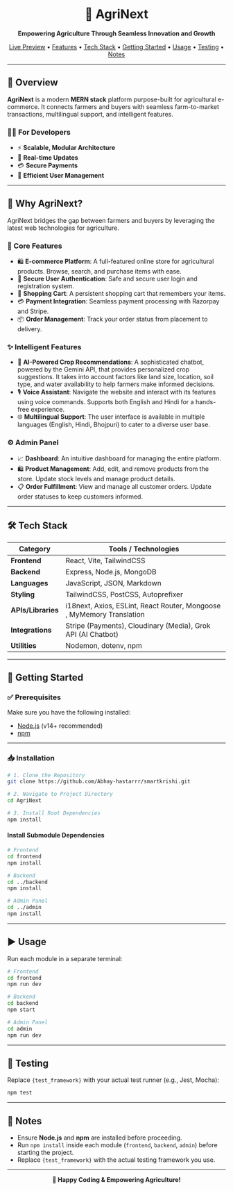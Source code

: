 <!-- Banner Image or Logo (optional, uncomment if you have a logo) -->
<!-- <p align="center">
  <img src="path_to_logo.png" alt="AgriNext Logo" width="200"/>
</p> -->

<h1 align="center">🌱 AgriNext</h1>

<p align="center">
  <b>Empowering Agriculture Through Seamless Innovation and Growth</b>
</p>


<p align="center">
  <a href="https://agrinext-frontend.vercel.app/">Live Preview</a> •
  <a href="#features">Features</a> •
  <a href="#tech-stack">Tech Stack</a> •
  <a href="#getting-started">Getting Started</a> •
  <a href="#usage">Usage</a> •
  <a href="#testing">Testing</a> •
  <a href="#notes">Notes</a>
</p>

---

## 🌟 Overview

**AgriNext** is a modern <b>MERN stack</b> platform purpose-built for agricultural e-commerce. It connects farmers and buyers with seamless farm-to-market transactions, multilingual support, and intelligent features.

### 👨‍💻 For Developers

- ⚡ <b>Scalable, Modular Architecture</b>
- 🔄 <b>Real-time Updates</b>
- 💳 <b>Secure Payments</b>
- 👥 <b>Efficient User Management</b>

---

## 🚩 Why AgriNext?

AgriNext bridges the gap between farmers and buyers by leveraging the latest web technologies for agriculture.

### 🔑 Core Features

- 🛍️ **E-commerce Platform**: A full-featured online store for agricultural products. Browse, search, and purchase items with ease.
- 🔐 **Secure User Authentication**: Safe and secure user login and registration system.
- 🛒 **Shopping Cart**: A persistent shopping cart that remembers your items.
- 💳 **Payment Integration**: Seamless payment processing with Razorpay and Stripe.
- 📦 **Order Management**: Track your order status from placement to delivery.

### ✨ Intelligent Features

- 🤖 **AI-Powered Crop Recommendations**: A sophisticated chatbot, powered by the Gemini API, that provides personalized crop suggestions. It takes into account factors like land size, location, soil type, and water availability to help farmers make informed decisions.
- 🎙️ **Voice Assistant**: Navigate the website and interact with its features using voice commands. Supports both English and Hindi for a hands-free experience.
- 🌐 **Multilingual Support**: The user interface is available in multiple languages (English, Hindi, Bhojpuri) to cater to a diverse user base.

### ⚙️ Admin Panel

- 📈 **Dashboard**: An intuitive dashboard for managing the entire platform.
- 🛍️ **Product Management**: Add, edit, and remove products from the store. Update stock levels and manage product details.
- 📋 **Order Fulfillment**: View and manage all customer orders. Update order statuses to keep customers informed.

---

## 🛠️ Tech Stack

| Category        | Tools / Technologies                                         |
| --------------- | ----------------------------------------------------------- |
| **Frontend**    | React, Vite, TailwindCSS                                    |
| **Backend**     | Express, Node.js, MongoDB                                   |
| **Languages**   | JavaScript, JSON, Markdown                                  |
| **Styling**     | TailwindCSS, PostCSS, Autoprefixer                          |
| **APIs/Libraries** | i18next, Axios, ESLint, React Router, Mongoose , MyMemory Translation            |
| **Integrations**| Stripe (Payments), Cloudinary (Media), Grok API (AI Chatbot) |
| **Utilities**   | Nodemon, dotenv, npm                                        |

---

## 🚀 Getting Started

### ✅ Prerequisites

Make sure you have the following installed:

- [Node.js](https://nodejs.org/) (v14+ recommended)
- [npm](https://www.npmjs.com/)

---

### 📥 Installation

```bash
# 1. Clone the Repository
git clone https://github.com/Abhay-hastarrr/smartkrishi.git

# 2. Navigate to Project Directory
cd AgriNext

# 3. Install Root Dependencies
npm install
```

#### Install Submodule Dependencies

```bash
# Frontend
cd frontend
npm install

# Backend
cd ../backend
npm install

# Admin Panel
cd ../admin
npm install
```

---

## ▶️ Usage

Run each module in a separate terminal:

```bash
# Frontend
cd frontend
npm run dev
```

```bash
# Backend
cd backend
npm start
```

```bash
# Admin Panel
cd admin
npm run dev
```

---

## 🧪 Testing

Replace `{test_framework}` with your actual test runner (e.g., Jest, Mocha):

```bash
npm test
```

---

## 📝 Notes

- Ensure <b>Node.js</b> and <b>npm</b> are installed before proceeding.
- Run <code>npm install</code> inside each module (`frontend`, `backend`, `admin`) before starting the project.
- Replace <code>{test_framework}</code> with the actual testing framework you use.

---

<p align="center">
  <b>🚜 Happy Coding & Empowering Agriculture!</b>
</p>
